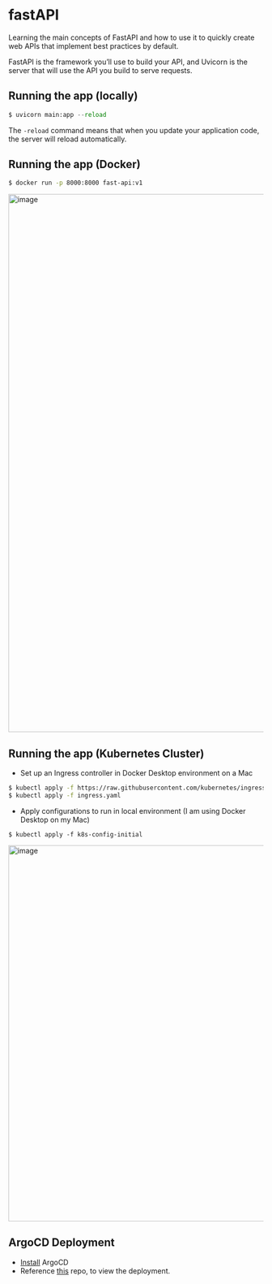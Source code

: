 # fastAPI
Learning the main concepts of FastAPI and how to use it to quickly create web APIs that implement best practices by default.

FastAPI is the framework you’ll use to build your API, and Uvicorn is the server that will use the API you build to serve requests.

## Running the app (locally)
```python
$ uvicorn main:app --reload
``` 

The ```-reload``` command means that when you update your application code, the server will reload automatically.

## Running the app (Docker)
```bash
$ docker run -p 8000:8000 fast-api:v1 
```

<img width="1060" alt="image" src="https://github.com/Mbaoma/AKS-Demo/assets/49791498/e631356d-1db0-477a-a9eb-07e47df16c6b">

## Running the app (Kubernetes Cluster)
- Set up an Ingress controller in Docker Desktop environment on a Mac
```bash
$ kubectl apply -f https://raw.githubusercontent.com/kubernetes/ingress-nginx/controller-v1.1.0/deploy/static/provider/cloud/deploy.yaml
$ kubectl apply -f ingress.yaml
```

- Apply configurations to run in local environment (I am using Docker Desktop on my Mac)
```
$ kubectl apply -f k8s-config-initial
```
<img width="741" alt="image" src="https://github.com/Mbaoma/fastAPI/assets/49791498/a179ab37-de18-435b-96cd-24cf3c5f6f95">

## ArgoCD Deployment 
- [Install](https://argo-cd.readthedocs.io/en/stable/getting_started/) ArgoCD
- Reference [this](https://github.com/Mbaoma/argocd-local-deployments) repo, to view the deployment.
